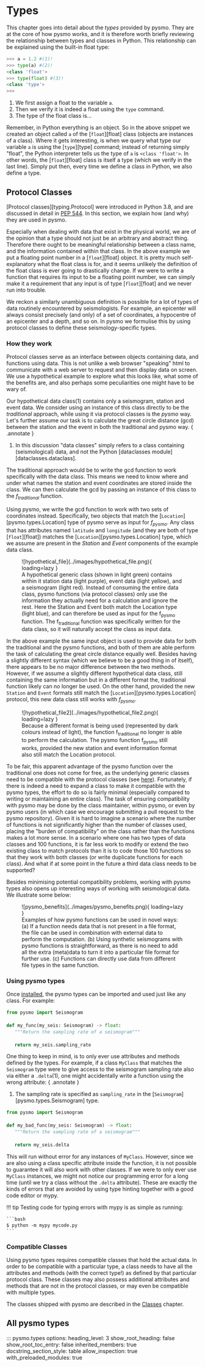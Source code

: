 # Types

This chapter goes into detail about the *types* provided by pysmo. They are at the core
of how pysmo works, and it is therefore worth briefly reviewing the relationship between
types and classes in Python. This relationship can be explained using the built-in float
type:

```python
>>> a = 1.2 #(1)!
>>> type(a) #(2)!
<class 'float'>
>>> type(float) #(3)!
<class 'type'>
>>>
```

1.  We first assign a float to the variable `a`.
2.  Then we verify it is indeed a float using the `type` command.
3.  The type of the float class is...

Remember, in Python everything is an object. So in the above snippet we created an object
called `a` of the [`float`][float] class (objects are instances of a class). Where it
gets interesting, is when we query what type our variable `a` is using the
[`type`][type] command; instead of returning simply "float", the Python interpreter tells
us the type of `a` is `<class 'float'>`. In other words, the [`float`][float] class is
itself a type (which we verify in the last line). Simply put then, every time we define a
class in Python, we also define a type.


## Protocol Classes

[Protocol classes][typing.Protocol] were introduced in Python 3.8, and are discussed in
detail in [PEP 544](https://peps.python.org/pep-0544/). In this section, we explain how
(and why) they are used in pysmo.

Especially when dealing with data that exist in the physical world, we are of the
opinion that a type should not just be an arbitrary and abstract thing. Therefore
there ought to be meaningful relationship between a class name, and the information
contained within that class. In the above example we put a floating point number in a
[`float`][float] object. It is pretty much self-explanatory what the float class is for,
and it seems unlikely the definition of the float class is ever going to drastically
change. If we were to write a function that requires its input to be a floating point
number, we can simply make it a requirement that any input is of type [`float`][float]
and we never run into trouble.

We reckon a similarly unambiguous definition is possible for a lot of types of data
routinely encountered by seismologists. For example, an epicenter will always consist
precisely (and only) of a set of coordinates, a hypocentre of an epicenter and a depth,
and so on. In pysmo we formulise this by using protocol classes to define these
seismology-specific types.


### How they work

Protocol classes serve as an interface between objects containing data, and functions
using data. This is not unlike a web browser "speaking" html to communicate with a web
server to request and then display data on screen. We use a hypothetical example to
explore what this looks like, what some of the benefits are, and also perhaps some
peculiarities one might have to be wary of.

Our hypothetical data class(1) contains only a seismogram, station and event data. We
consider using an instance of this class directly to be the *traditional* approach, while
using it via protocol classes is the *pysmo* way. Let's further assume our task is to
calculate the great circle distance (gcd) between the station and the event in both the
traditional and pysmo way.
{ .annotate }

1.  In this discussion "data classes" simply refers to a class containing
    (seismological) data, and not the Python [dataclasses module][dataclasses.dataclass].

The traditional approach would be to write the gcd function to work specifically with the
data class. This means we need to know where and under what names the station and event
coordinates are stored inside the class. We can then calculate the gcd by passing an
instance of this class to the *f<sub>traditional</sub>* function.

Using pysmo, we write the gcd function to work with two sets of coordinates instead.
Specifically, two objects that match the [`Location`][pysmo.types.Location] type of pysmo
serve as input for *f<sub>pysmo</sub>*. Any class that has attributes named `latitude`
and `longitude` (and they are both of type [`float`][float]) matches the
[`Location`][pysmo.types.Location] type, which we assume are present in the *Station* and
*Event* components of the example data class.

<figure markdown>
  ![hypothetical_file](../images/hypothetical_file.png){ loading=lazy }
  <figcaption>
    A hypothetical generic class (shown in light green) contains within it station data
    (light purple), event data (light yellow), and a seismogram (light red). Instead of
    consuming the entire data class, pysmo functions (via protocol classes) only use the
    information they actually need for a calculation and ignore the rest. Here the
    Station and Event both match the Location type (light blue), and can therefore be
    used as input for the f<sub>pysmo</sub> function. The f<sub>traditional</sub>
    function was specifically written for the data class, so it will naturally accept
    the class as input data.
  </figcaption>
</figure>

In the above example the same input object is used to provide data for both the
traditional and the pysmo functions, and both of them are able perform the task of
calculating the great circle distance equally well. Besides having a slightly different
syntax (which we believe to be a good thing in of itself), there appears to be no major
difference between the two methods. However, if we assume a slightly different
hypothetical data class, still containing the same information but in a different
format the, traditional function likely can no longer be used. On the other hand,
provided the new `Station` and `Event` formats still match the
[`Location`][pysmo.types.Location] protocol, this new data class still works with
*f<sub>pysmo</sub>*.

<figure markdown>
  ![hypothetical_file2](../images/hypothetical_file2.png){ loading=lazy }
  <figcaption>
    Because a different format is being used (represented by dark colours instead of
    light), the function f<sub>traditional</sub> no longer is able to perform the
    calculation. The pysmo function f<sub>pysmo</sub> still works, provided the new
    station and event information format also still match the Location protocol.
  </figcaption>
</figure>

To be fair, this apparent advantage of the pysmo function over the traditional one does
not come for free, as the underlying generic classes need to be compatible with the
protocol classes (see [here](../developing/types-more.md#more-on-types)). Fortunately,
if there is indeed a need to expand a class to make it compatible with the pysmo types,
the effort to do so is fairly minimal (especially compared to writing or maintaining an
entire class). The task of ensuring compatibility with pysmo may be done by the class
maintainer, within pysmo, or even by pysmo users (in which case we encourage submitting
a pull request to the pysmo repository). Given it is hard to imagine a scenario where
the number of functions is not significantly higher than the number of classes used,
placing the "burden of compatibility" on the class rather than the functions makes a lot
more sense. In a scenario where one has two types of data classes and 100 functions, it
is far less work to modify or extend the two existing class to match protocols than it
is to code those 100 functions so that they work with both classes (or write duplicate
functions for each class). And what if at some point in the future a third data class
needs to be supported?

Besides minimising potential compatibility problems, working with pysmo types also opens
up interesting ways of working with seismological data. We illustrate some below:

<figure markdown>
  ![pysmo_benefits](../images/pysmo_benefits.png){ loading=lazy }
  <figcaption>
    Examples of how pysmo functions can be used in novel ways: (a) If a function needs
    data that is not present in a file format, the file can be used in combination with
    external data to perform the computation. (b) Using synthetic seismograms with pysmo
    functions is straightforward, as there is no need to add all the extra (meta)data to
    turn it into a particular file format for further use. (c) Functions can directly
    use data from different file types in the same function.
  </figcaption>
</figure>


### Using pysmo types

Once [installed](../first-steps/installation.md), the pysmo types can be imported and
used just like any class. For example:

```python
from pysmo import Seismogram

def my_func(my_seis: Seismogram) -> float:
   """Return the sampling rate of a seismogram"""

   return my_seis.sampling_rate
```

One thing to keep in mind, is to only ever use attributes and methods defined by the
types. For example, if a class `MyClass` that matches the `Seismogram` type were to give
access to the seismogram sampling rate also via either a `.delta`(1), one might
accidentally write a function using the wrong attribute:
{ .annotate }

1.  The sampling rate is specified as `sampling_rate` in
    the [`Seismogram`][pysmo.types.Seismogram] type.

```python hl_lines="6"
from pysmo import Seismogram

def my_bad_func(my_seis: Seismogram) -> float:
   """Return the sampling rate of a seismogram"""

   return my_seis.delta
```

This will run without error for any instances of `MyClass`. However, since we are also
using a class specific attribute inside the function, it is not possible to guarantee
it will also work with other classes. If we were to only ever use `MyClass` instances,
we might not notice our programming error for a long time (until we try a class without
the `.delta` attribute). These are exactly the kinds of errors that are avoided by using
type hinting together with a good code editor or mypy.

!!! tip
    Testing code for typing errors with mypy is as simple as running:

    ```bash
    $ python -m mypy mycode.py
    ```


### Compatible Classes

Using pysmo types requires compatible classes that hold the actual data. In order to be
compatible with a particular type, a class needs to have all the attributes and methods
(with the correct type!) as defined by that particular protocol class. These classes may
also possess additional attributes and methods that are not in the protocol classes, or
may even be compatible with multiple types.

The classes shipped with pysmo are described in the [Classes](classes/index.md)
chapter.


## All pysmo types

::: pysmo.types
    options:
      heading_level: 3
      show_root_heading: false
      show_root_toc_entry: false
      inherited_members: true
      docstring_section_style: table
      allow_inspection: true
      with_preloaded_modules: true
